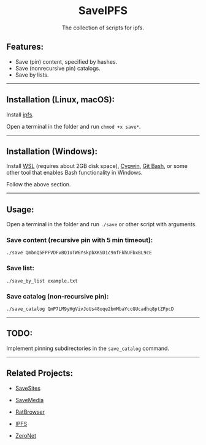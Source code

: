 <h1 align="center">SaveIPFS</h1>

<p align="center">The collection of scripts for ipfs.</p>

## Features:

- Save (pin) content, specified by hashes.
- Save (nonrecursive pin) catalogs.
- Save by lists.

---

## Installation (Linux, macOS):

Install [ipfs](https://github.com/ipfs/go-ipfs).

Open a terminal in the folder and run `chmod +x save*`.

---

## Installation (Windows):

Install [WSL](https://docs.microsoft.com/en-us/windows/wsl/install-win10) (requires about 2GB disk space), [Cygwin](https://www.cygwin.com/), [Git Bash](http://git-scm.com), or some other tool that enables Bash functionality in Windows.

Follow the above section.

---

## Usage:

Open a terminal in the folder and run `./save` or other script with arguments.

### Save content (recursive pin with 5 min timeout):
`./save QmbnQ5FPFVDFvBQ1oTW6YskpbXKSD1c9nfFkhUFbxBL9cE`

### Save list:
`./save_by_list example.txt`

### Save catalog (non-recursive pin):
`./save_catalog QmP7LM9yHgVivJoUs48oqe2bmMbaYccGUcadhq8ptZFpcD`

---

## TODO:

Implement pinning subdirectories in the `save_catalog` command.

---

## Related Projects:

- [SaveSites](https://github.com/defder-su/SaveSites)

- [SaveMedia](https://github.com/defder-su/SaveMedia)

- [RatBrowser](http://ratbrowser.com)

- [IPFS](https://ipfs.io)

- [ZeroNet](https://zeronet.dev)


